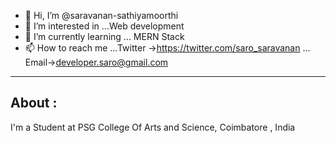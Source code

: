 - 👋 Hi, I’m @saravanan-sathiyamoorthi
- 👀 I’m interested in ...Web development
- 🌱 I’m currently learning ... MERN Stack
- 📫 How to reach me ...Twitter ->https://twitter.com/saro_saravanan ... Email->developer.saro@gmail.com 

<!---
saravanan-sathiyamoorthi/saravanan-sathiyamoorthi is a ✨ special ✨ repository because its `README.md` (this file) appears on your GitHub profile.
You can click the Preview link to take a look at your changes.
--->

---
## About :

I'm a Student at PSG College Of Arts and Science, Coimbatore , India
